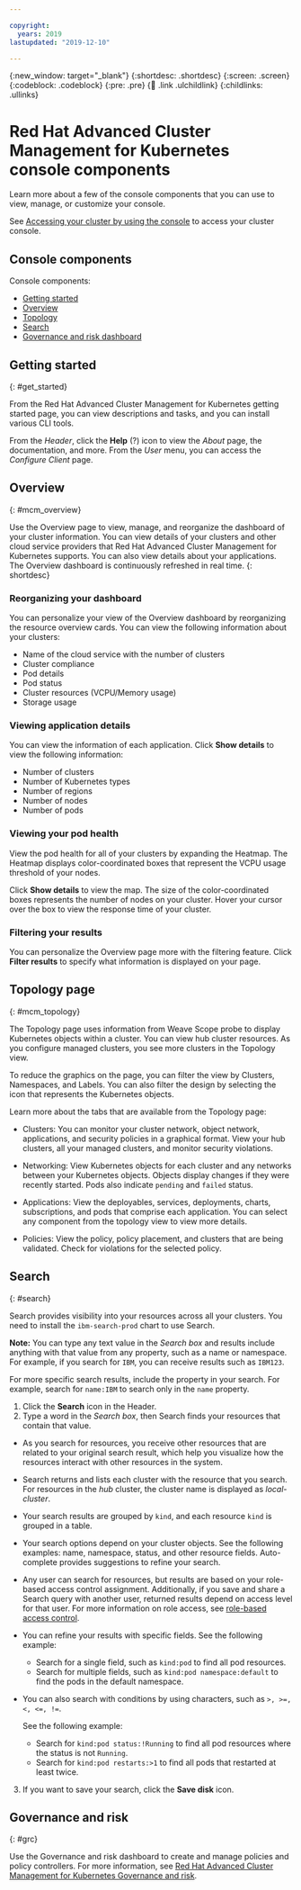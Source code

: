 ```yaml
---

copyright:
  years: 2019
lastupdated: "2019-12-10"

---
```


{:new_window: target="_blank"}
{:shortdesc: .shortdesc}
{:screen: .screen}
{:codeblock: .codeblock}
{:pre: .pre}
{:child: .link .ulchildlink}
{:childlinks: .ullinks}

# Red Hat Advanced Cluster Management for Kubernetes console components

Learn more about a few of the console components that you can use to view, manage, or customize your console. 

See [Accessing your cluster by using the console](../installing/url.md) to access your cluster console. 

## Console components


 Console components:

* [Getting started](#get_started)
* [Overview](#mcm_overview)
* [Topology](#mcm_topology)
* [Search](#search)
* [Governance and risk dashboard](#grc)

## Getting started 
{: #get_started}

From the Red Hat Advanced Cluster Management for Kubernetes getting started page, you can view descriptions and tasks, and you can install various CLI tools.

From the _Header_, click the **Help** (?) icon to view the _About_ page, the documentation, and more. From the _User_ menu, you can access the _Configure Client_ page.

## Overview 
{: #mcm_overview}

Use the Overview page to view, manage, and reorganize the dashboard of your cluster information. You can view details of your clusters and other cloud service providers that Red Hat Advanced Cluster Management for Kubernetes supports. You can also view details about your applications. The Overview dashboard is continuously refreshed in real time.
{: shortdesc}

### Reorganizing your dashboard

You can personalize your view of the Overview dashboard by reorganizing the resource overview cards. You can view the following information about your clusters: 

* Name of the cloud service with the number of clusters
* Cluster compliance
* Pod details
* Pod status
* Cluster resources (VCPU/Memory usage)
* Storage usage

### Viewing application details

You can view the information of each application. Click **Show details** to view the following information:

* Number of clusters
* Number of Kubernetes types
* Number of regions
* Number of nodes
* Number of pods

### Viewing your pod health 

View the pod health for all of your clusters by expanding the Heatmap. The Heatmap displays color-coordinated boxes that represent the VCPU usage threshold of your nodes. 

Click **Show details** to view the map. The size of the color-coordinated boxes represents the number of nodes on your cluster. Hover your cursor over the box to view the response time of your cluster. 

### Filtering your results

You can personalize the Overview page more with the filtering feature. Click **Filter results** to specify what information is displayed on your page.

## Topology page
{: #mcm_topology}

The Topology page uses information from Weave Scope probe to display Kubernetes objects within a cluster. You can view hub cluster resources. As you configure managed clusters, you see more clusters in the Topology view. 

To reduce the graphics on the page, you can filter the view by Clusters, Namespaces, and Labels. You can also filter the design by selecting the icon that represents the Kubernetes objects.

Learn more about the tabs that are available from the Topology page:

  - Clusters: You can monitor your cluster network, object network, applications, and security policies in a graphical format. View your hub clusters, all your managed clusters, and monitor security violations.

  - Networking: View Kubernetes objects for each cluster and any networks between your Kubernetes objects. Objects display changes if they were recently started. Pods also indicate `pending` and `failed` status.
 
  - Applications: View the deployables, services, deployments, charts, subscriptions, and pods that comprise each application. You can select any component from the topology view to view more details.

  - Policies: View the policy, policy placement, and clusters that are being validated. Check for violations for the selected policy.

## Search 
{: #search}

Search provides visibility into your resources across all your clusters. You need to install the `ibm-search-prod` chart to use Search.

**Note:** You can type any text value in the _Search box_ and results include anything with that value from any property, such as a name or namespace. For example, if you search for `IBM`, you can receive results such as `IBM123`. 

For more specific search results, include the property in your search. For example, search for `name:IBM` to search only in the `name` property.

1. Click the **Search** icon in the Header.
2. Type a word in the _Search box_, then Search finds your resources that contain that value.
   
  - As you search for resources, you receive other resources that are related to your original search result, which help you visualize how the resources interact with other resources in the system. 
  
  - Search returns and lists each cluster with the resource that you search. For resources in the _hub_ cluster, the cluster name is displayed as _local-cluster_.
   
  - Your search results are grouped by `kind`, and each resource `kind` is grouped in a table. 

  - Your search options depend on your cluster objects. See the following examples: name, namespace, status, and other resource fields. Auto-complete provides suggestions to refine your search.  
  
  - Any user can search for resources, but results are based on your role-based access control assignment. Additionally, if you save and share a Search query with another user, returned results depend on access level for that user. For more information on role access, see [role-based access control](../../iam/3.4.0/assign_role.md). 

  - You can refine your results with specific fields. See the following example:

    - Search for a single field, such as `kind:pod` to find all pod resources.
    - Search for multiple fields, such as `kind:pod namespace:default` to find the pods in the default namespace.

  - You can also search with conditions by using characters, such as `>, >=, <, <=, !=`.

    See the following example:

    - Search for `kind:pod status:!Running` to find all pod resources where the status is not `Running`.
    - Search for `kind:pod restarts:>1` to find all pods that restarted at least twice.

3. If you want to save your search, click the **Save disk** icon.  

## Governance and risk
{: #grc}

Use the Governance and risk dashboard to create and manage policies and policy controllers. For more information, see [Red Hat Advanced Cluster Management for Kubernetes Governance and risk](../compliance/compliance_intro.md).

